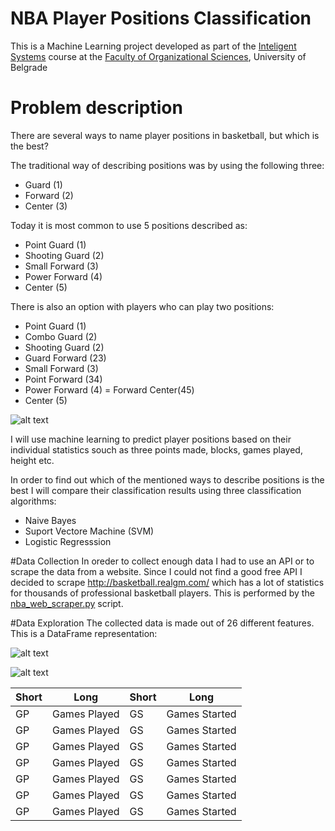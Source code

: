 # NBA Player Positions Classification
This is a Machine Learning project developed as part of the
[Inteligent Systems](http://ai.fon.bg.ac.rs/osnovne/inteligentni-sistemi/) 
course at the [Faculty of Organizational Sciences](http://www.fon.bg.ac.rs/eng/), University of Belgrade

# Problem description
There are several ways to name player positions in basketball, but which is the best?

The traditional way of describing positions was by using the following three:
* Guard (1)
* Forward (2)
* Center (3)

Today it is most common to use 5 positions described as:
* Point Guard (1)
* Shooting Guard (2)
* Small Forward (3)
* Power Forward (4)
* Center (5)

There is also an option with players who can play two positions:
* Point Guard (1)
* Combo Guard (2)
* Shooting Guard (2)
* Guard Forward (23)
* Small Forward (3)
* Point Forward (34)
* Power Forward (4)
= Forward Center(45)
* Center (5)

![alt text](http://snag.gy/GUMzV.jpg)

I will use machine learning to predict player positions based on their individual statistics souch as three 
points made, blocks, games played, height etc.

In order to find out which of the mentioned ways to describe positions is the best I will compare their classification results using
three classification algorithms: 
* Naive Bayes
* Suport Vectore Machine (SVM)
* Logistic Regresssion

#Data Collection 
In oreder to collect enough data I had to use an API or to scrape the data from a website. Since I could not find a good free API 
I decided to scrape http://basketball.realgm.com/ which has a lot of statistics for thousands of professional basketball players. 
This is performed by the [nba_web_scraper.py](https://github.com/sVujke/nba-player-positions/blob/master/nba_web_scraper.py) script.

#Data Exploration 
The collected data is made out of 26 different features. This is a DataFrame representation:

![alt text](http://snag.gy/k5iSf.jpg)

![alt text](http://snag.gy/atRSE.jpg)

Short | Long | Short | Long
--- | --- | --- | ---
GP| Games Played | GS | Games Started
GP| Games Played | GS | Games Started
GP| Games Played | GS | Games Started
GP| Games Played | GS | Games Started
GP| Games Played | GS | Games Started
GP| Games Played | GS | Games Started
GP| Games Played | GS | Games Started
